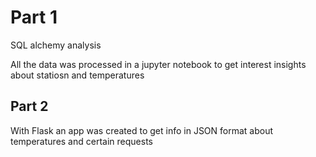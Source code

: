 # Part 1

SQL alchemy analysis

All the data was processed in a jupyter notebook to get interest insights about statiosn and temperatures


## Part 2

With Flask an app was created to get info in JSON format about temperatures and certain requests
